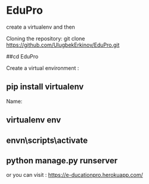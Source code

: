 # EduPro
create a virtualenv and then

Cloning the repository: git clone https://github.com/UlugbekErkinov/EduPro.git

##cd EduPro

Create a virtual environment : 
## pip install virtualenv

Name: 
## virtualenv env

## envn\scripts\activate

## python manage.py runserver

or you can visit : https://e-ducationpro.herokuapp.com/

